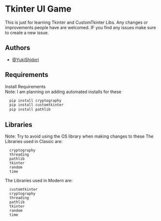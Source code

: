 
# Tkinter UI Game

This is just for learning Tkinter and CustomTkinter Libs.
Any changes or improvements people have are welcomed.
IF you find any issues make sure to create a new issue.

## Authors

- [@YukiShidori](https://www.github.com/YukiShidori)


## Requirements

Install Requirements\
Note: I am planning on adding automated installs for these
```bash
  pip install cryptography
  pip install customtkinter
  pip install pathlib
```
    
## Libraries
Note: Try to avoid using the OS library when making changes to these
The Libraries used in Classic are:
```
  cryptography
  threading
  pathlib
  tkinter
  random
  time
```
The Libraries used in Modern are:
```
  customtkinter
  cryptography
  threading
  pathlib
  tkinter
  random
  time
```
